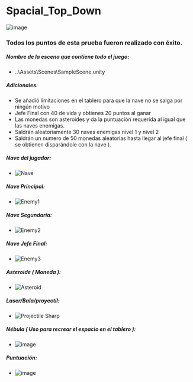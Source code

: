 # Spacial_Top_Down
 ![image](https://github.com/IamTahoma/Spacial_Top_Down/assets/47800677/31e65c5b-1be2-49a2-9ee1-95456901e403)

 ### Todos los puntos de esta prueba fueron realizado con éxito.

##### Nombre de la escena que contiene todo el juego: 
- ..\Assets\Scenes\SampleScene.unity

##### Adicionales: 
- Se añadió limitaciones en el tablero para que la nave no se salga por ningún motivo
- Jefe Final con 40 de vida y obtienes 20 puntos al ganar
- Las monedas son asteroides y da la puntuación requerida al igual que las naves enemigas.
- Saldrán aleatoriamente 30 naves enemigas nivel 1 y nivel 2
- Saldrán un numero de 50 monedas aleatorias hasta llegar al jefe final ( se obtienen disparándole con la nave ).


##### Nave del jugador: 
- ![Nave](https://github.com/IamTahoma/Spacial_Top_Down/assets/47800677/c737552c-f18f-4964-b645-3023daa4ccd2)

##### Nave Principal: 
- ![Enemy1](https://github.com/IamTahoma/Spacial_Top_Down/assets/47800677/4e7e53c3-0614-4ac4-8acd-c72073ade114)

##### Nave Segundaria: 
- ![Enemy2](https://github.com/IamTahoma/Spacial_Top_Down/assets/47800677/469c0cd0-c6f9-4450-ab8a-8361e588f42b)

##### Nave Jefe Final: 
- ![Enemy3](https://github.com/IamTahoma/Spacial_Top_Down/assets/47800677/72c34830-ca1b-4384-a9ba-5577dc03c317)

##### Asteroide ( Moneda ): 
- ![Asteroid](https://github.com/IamTahoma/Spacial_Top_Down/assets/47800677/9b62d9e9-4ba8-4288-8319-0a4e2c8e473d)

##### Laser/Bala/proyectil: 
- ![Projectile Sharp](https://github.com/IamTahoma/Spacial_Top_Down/assets/47800677/4d8474ad-01ba-42ae-ba9d-90a58e15f942)

##### Nébula ( Uso para recrear el espacio en el tablero ): 
- ![image](https://github.com/IamTahoma/Spacial_Top_Down/assets/47800677/fd3066f4-fc1f-48f2-98b3-e6f691a54d81)

##### Puntuación: 
- ![image](https://github.com/IamTahoma/Spacial_Top_Down/assets/47800677/1a7f44a0-cc53-4d36-9ed1-6cf11d1b9df6)





